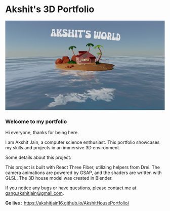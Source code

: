 # Akshit's 3D Portfolio

![alt text](example.png)

### Welcome to my portfolio

Hi everyone, thanks for being here.

I am Akshit Jain, a computer science enthusiast. This portfolio showcases my skills and projects in an immersive 3D environment.

Some details about this project:

This project is built with React Three Fiber, utilizing helpers from Drei. The camera animations are powered by GSAP, and the shaders are written with GLSL. The 3D house model was created in Blender.

If you notice any bugs or have questions, please contact me at gang.akshitjain@gmail.com.

**Go live :** https://akshitjain16.github.io/AkshitHousePortfolio/

